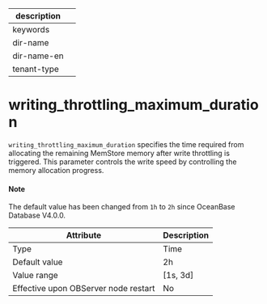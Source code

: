 | description ||
|---|---|
| keywords ||
| dir-name ||
| dir-name-en ||
| tenant-type ||

# writing_throttling_maximum_duration


`writing_throttling_maximum_duration` specifies the time required from allocating the remaining MemStore memory after write throttling is triggered. This parameter controls the write speed by controlling the memory allocation progress.

<main id="notice" type='explain'>
  <h4>Note</h4>
  <p>The default value has been changed from <code>1h</code> to <code>2h</code> since OceanBase Database V4.0.0. </p>
</main>


| **Attribute** | **Description** |
|------------------|------------|
| Type | Time |
| Default value | 2h |
| Value range | \[1s, 3d\] |
| Effective upon OBServer node restart | No |


